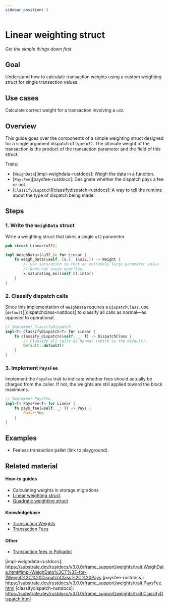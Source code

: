 ```yaml
---
sidebar_position: 3
---
```


# Linear weighting struct

_Get the simple things down first._

## Goal

Understand how to calculate transaction weights using a custom weighting struct for single transaction values.

## Use cases

Calculate correct weight for a transaction involving a `u32`.

## Overview
This guide goes over the components of a simple weighting struct designed for a single argument dispatch of type `u32`. 
The ultimate weight of the transaction is the product of the transaction parameter and the field of this struct.

Traits:

- [`WeighData`][impl-weighdata-rustdocs]: Weigh the data in a function.
- [`PaysFee`][paysfee-rustdocs]: Designate whether the dispatch pays a fee or not.
- [`ClassifyDispatch`][classifydispatch-rustdocs]: A way to tell the runtime about the type of dispatch being made.

## Steps

### 1. Write the `WeighData` struct

Write a weighting struct that takes a single `u32` parameter.

```rust
pub struct Linear(u32);

impl WeighData<(&u32,)> for Linear {
	fn weigh_data(&self, (x,): (&u32,)) -> Weight {
		// Use saturation so that an extremely large parameter value
		// Does not cause overflow.
		x.saturating_mul(self.0).into()
	}
}
```

### 2. Classify dispatch calls

Since this implementation of `WeighData` requires a `DispatchClass`, use [`default`][dispatchclass-rustdocs] to classify all calls as normal&mdash;as opposed to operational.

```rust
// Implement ClassifyDispatch
impl<T> ClassifyDispatch<T> for Linear {
	fn classify_dispatch(&self, _: T) -> DispatchClass {
		// Classify all calls as Normal (which is the default).
		Default::default()
	}
}
```

### 3. Implement `PaysFee`

Implement the `PaysFee` trait to indicate whether fees should actually be charged from the caller. If not, the weights are still applied toward the block maximums.

```rust
// Implement PaysFee
impl<T> PaysFee<T> for Linear {
	fn pays_fee(&self, _: T) -> Pays {
		Pays::Yes
	}
}
```

## Examples

- Feeless transaction pallet (link to playground).

## Related material
#### How-to guides
- Calculating weights in storage migrations
- [Linear weighting struct](./linear-weight-struct)
- [Quadratic weighting struct](../300/quadratic-weight-struct)

#### Knowledgebase
- [Transaction Weights](https://substrate.dev/docs/en/knowledgebase/learn-substrate/weight)
- [Transaction Fees](https://substrate.dev/docs/en/knowledgebase/runtime/fees)

#### Other
- [Transaction fees in Polkadot](https://wiki.polkadot.network/docs/en/learn-transaction-fees)

[impl-weighdata-rustdocs]: https://substrate.dev/rustdocs/v3.0.0/frame_support/weights/trait.WeighData.html#impl-WeighData%3CT%3E-for-(Weight%2C%20DispatchClass%2C%20Pays
[paysfee-rustdocs]: https://substrate.dev/rustdocs/v3.0.0/frame_support/weights/trait.PaysFee.html 
[classifydispatch-rustdocs]: https://substrate.dev/rustdocs/v3.0.0/frame_support/weights/trait.ClassifyDispatch.html 